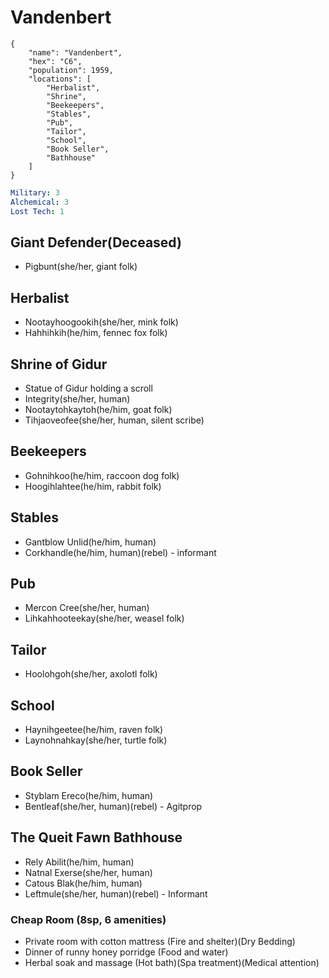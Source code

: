 # Vandenbert

```
{
    "name": "Vandenbert",
    "hex": "C6",
    "population": 1959,
    "locations": [
        "Herbalist",
        "Shrine",
        "Beekeepers",
        "Stables",
        "Pub",
        "Tailor",
        "School",
        "Book Seller",
        "Bathhouse"
    ]
}
```
```yml
Military: 3
Alchemical: 3
Lost Tech: 1
```
## Giant Defender(Deceased)
- Pigbunt(she/her, giant folk)

## Herbalist 
- Nootayhoogookih(she/her, mink folk)
- Hahhihkih(he/him, fennec fox folk)

## Shrine of Gidur
- Statue of Gidur holding a scroll
- Integrity(she/her, human)
- Nootaytohkaytoh(he/him, goat folk)
- Tihjaoveofee(she/her, human, silent scribe)

## Beekeepers 
- Gohnihkoo(he/him, raccoon dog folk)
- Hoogihlahtee(he/him, rabbit folk)

## Stables 
- Gantblow Unlid(he/him, human)
- Corkhandle(he/him, human)(rebel) - informant

## Pub
- Mercon Cree(she/her, human)
- Lihkahhooteekay(she/her, weasel folk)

## Tailor 
- Hoolohgoh(she/her, axolotl folk)

## School 
- Haynihgeetee(he/him, raven folk)
- Laynohnahkay(she/her, turtle folk)

## Book Seller
- Styblam Ereco(he/him, human)
- Bentleaf(she/her, human)(rebel) - Agitprop

## The Queit Fawn Bathhouse
- Rely Abilit(he/him, human)
- Natnal Exerse(she/her, human)
- Catous Blak(he/him, human)
- Leftmule(she/her, human)(rebel) - Informant

### Cheap Room (8sp, 6 amenities)
- Private room with cotton mattress (Fire and shelter)(Dry Bedding)
- Dinner of runny honey porridge (Food and water)
- Herbal soak and massage (Hot bath)(Spa treatment)(Medical attention)